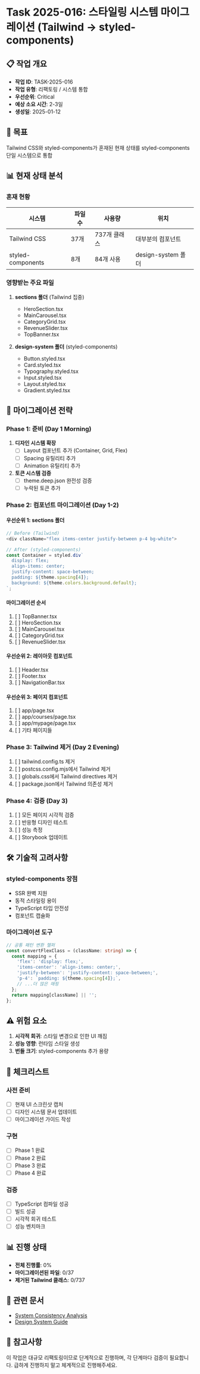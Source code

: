 # Task 2025-016: 스타일링 시스템 마이그레이션 (Tailwind → styled-components)

## 📋 작업 개요
- **작업 ID**: TASK-2025-016
- **작업 유형**: 리팩토링 / 시스템 통합
- **우선순위**: Critical
- **예상 소요 시간**: 2-3일
- **생성일**: 2025-01-12

## 🎯 목표
Tailwind CSS와 styled-components가 혼재된 현재 상태를 styled-components 단일 시스템으로 통합

## 📊 현재 상태 분석

### 혼재 현황
| 시스템 | 파일 수 | 사용량 | 위치 |
|--------|---------|--------|------|
| Tailwind CSS | 37개 | 737개 클래스 | 대부분의 컴포넌트 |
| styled-components | 8개 | 84개 사용 | design-system 폴더 |

### 영향받는 주요 파일
1. **sections 폴더** (Tailwind 집중)
   - HeroSection.tsx
   - MainCarousel.tsx
   - CategoryGrid.tsx
   - RevenueSlider.tsx
   - TopBanner.tsx

2. **design-system 폴더** (styled-components)
   - Button.styled.tsx
   - Card.styled.tsx
   - Typography.styled.tsx
   - Input.styled.tsx
   - Layout.styled.tsx
   - Gradient.styled.tsx

## 🚀 마이그레이션 전략

### Phase 1: 준비 (Day 1 Morning)
1. **디자인 시스템 확장**
   - [ ] Layout 컴포넌트 추가 (Container, Grid, Flex)
   - [ ] Spacing 유틸리티 추가
   - [ ] Animation 유틸리티 추가

2. **토큰 시스템 검증**
   - [ ] theme.deep.json 완전성 검증
   - [ ] 누락된 토큰 추가

### Phase 2: 컴포넌트 마이그레이션 (Day 1-2)

#### 우선순위 1: sections 폴더
```typescript
// Before (Tailwind)
<div className="flex items-center justify-between p-4 bg-white">

// After (styled-components)
const Container = styled.div`
  display: flex;
  align-items: center;
  justify-content: space-between;
  padding: ${theme.spacing[4]};
  background: ${theme.colors.background.default};
`;
```

#### 마이그레이션 순서
1. [ ] TopBanner.tsx
2. [ ] HeroSection.tsx
3. [ ] MainCarousel.tsx
4. [ ] CategoryGrid.tsx
5. [ ] RevenueSlider.tsx

#### 우선순위 2: 레이아웃 컴포넌트
1. [ ] Header.tsx
2. [ ] Footer.tsx
3. [ ] NavigationBar.tsx

#### 우선순위 3: 페이지 컴포넌트
1. [ ] app/page.tsx
2. [ ] app/courses/page.tsx
3. [ ] app/mypage/page.tsx
4. [ ] 기타 페이지들

### Phase 3: Tailwind 제거 (Day 2 Evening)
1. [ ] tailwind.config.ts 제거
2. [ ] postcss.config.mjs에서 Tailwind 제거
3. [ ] globals.css에서 Tailwind directives 제거
4. [ ] package.json에서 Tailwind 의존성 제거

### Phase 4: 검증 (Day 3)
1. [ ] 모든 페이지 시각적 검증
2. [ ] 반응형 디자인 테스트
3. [ ] 성능 측정
4. [ ] Storybook 업데이트

## 🛠️ 기술적 고려사항

### styled-components 장점
- SSR 완벽 지원
- 동적 스타일링 용이
- TypeScript 타입 안전성
- 컴포넌트 캡슐화

### 마이그레이션 도구
```typescript
// 공통 패턴 변환 헬퍼
const convertFlexClass = (className: string) => {
  const mapping = {
    'flex': 'display: flex;',
    'items-center': 'align-items: center;',
    'justify-between': 'justify-content: space-between;',
    'p-4': `padding: ${theme.spacing[4]};`,
    // ...더 많은 매핑
  };
  return mapping[className] || '';
};
```

## ⚠️ 위험 요소
1. **시각적 회귀**: 스타일 변경으로 인한 UI 깨짐
2. **성능 영향**: 런타임 스타일 생성
3. **번들 크기**: styled-components 추가 용량

## 📝 체크리스트

### 사전 준비
- [ ] 현재 UI 스크린샷 캡처
- [ ] 디자인 시스템 문서 업데이트
- [ ] 마이그레이션 가이드 작성

### 구현
- [ ] Phase 1 완료
- [ ] Phase 2 완료
- [ ] Phase 3 완료
- [ ] Phase 4 완료

### 검증
- [ ] TypeScript 컴파일 성공
- [ ] 빌드 성공
- [ ] 시각적 회귀 테스트
- [ ] 성능 벤치마크

## 📊 진행 상태
- **전체 진행률**: 0%
- **마이그레이션된 파일**: 0/37
- **제거된 Tailwind 클래스**: 0/737

## 🔗 관련 문서
- [System Consistency Analysis](../evidence/system-consistency-analysis-2025-01-12.md)
- [Design System Guide](../../design/stripe-integration-guide.md)

## 📌 참고사항
이 작업은 대규모 리팩토링이므로 단계적으로 진행하며, 각 단계마다 검증이 필요합니다.
급하게 진행하지 말고 체계적으로 진행해주세요.